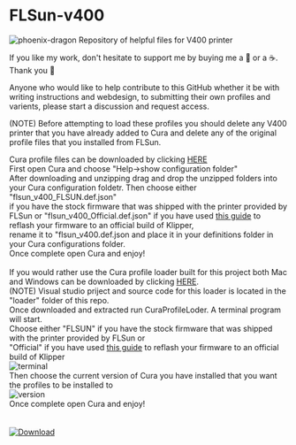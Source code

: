 # FLSun-v400
![phoenix-dragon](https://user-images.githubusercontent.com/120244371/213612065-fd265003-1f9e-4f3d-84ce-a9c64056be3b.jpg)
<a>Repository of helpful files for V400 printer<a/>
<br />

If you like my work, don't hesitate to support me by buying me a 🍺 or a ☕. Thank you 🙂

Anyone who would like to help contribute to this GitHub whether it be with writing instructions and webdesign, to submitting their own profiles and varients, please start a discussion and request access.

  (NOTE) Before attempting to load these profiles you should delete any V400 printer that you have already added to Cura and delete any of the original profile files
  that you installed from FLSun.
  
  Cura profile files can be downloaded by clicking <a href="https://github.com/phnxdrgn536/FLSun-v400/raw/main/cura%20Profile%20files.zip">HERE<a/><br/>
  First open Cura and choose "Help->show configuration folder"<br/>
  After downloading and unzipping drag and drop the unzipped folders into your Cura configuration foldetr. Then choose either "flsun_v400_FLSUN.def.json" <br/>
  if you have the stock firmware that was shipped with the printer provided by FLSun or "flsun_v400_Official.def.json" if you have used <a href="https://github.com/Guilouz/Klipper-Flsun-Speeder-Pad">this guide<a/> to reflash your firmware to an official build of Klipper, <br/>
  rename it to "flsun_v400.def.json and place it in your definitions folder in your Cura configurations folder.<br/>
  Once complete open Cura and enjoy!<br/>
  <br/>
  If you would rather use the Cura profile loader built for this project both Mac and Windows can be downloaded by clicking <a href="https://github.com/phnxdrgn536/FLSun-v400/raw/main/CuraProfileLoader-0.0.4.zip">HERE<a/>. <br/>
  (NOTE) Visual studio priject and source code for this loader is located in the "loader" folder of this repo.<br/>
  Once downloaded and extracted run CuraProfileLoder. A terminal program will start.<br/>
  Choose either "FLSUN" if you have the stock firmware that was shipped with the printer provided by FLSun or <br/>
  "Official" if you have used <a href="https://github.com/Guilouz/Klipper-Flsun-Speeder-Pad">this guide<a/> to reflash your firmware to an official build of Klipper<br/>
  ![terminal](https://user-images.githubusercontent.com/120244371/213608139-f380c7fc-117c-47f0-9735-22dd80f796a0.PNG)<br/>
  Then choose the current version of Cura you have installed that you want the profiles to be installed to<br/>
  ![version](https://user-images.githubusercontent.com/120244371/213608470-64c35b97-92f1-481c-8dea-d07a2d180e61.PNG)<br/>
  Once complete open Cura and enjoy!<br/>
  <br/>
  <br/>
  [ ![Download](https://viatesting.files.wordpress.com/2020/03/paypal-donate-button.png) ](https://www.paypal.me/phnxdrgn536)
<meta name="google-site-verification" content="eb2YYJj-4wQhYDYOwVVPqjZcSYBYNtfb4C_Jn26zf2U" />
